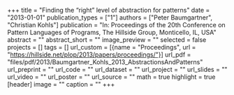 +++
title = "Finding the “right” level of abstraction for patterns"
date = "2013-01-01"
publication_types = ["1"]
authors = ["Peter Baumgartner", "Christian Kohls"]
publication = "In: Proceedings of the 20th Conference on Pattern Languages of Programs, The Hillside Group, Monticello, IL, USA"
abstract = ""
abstract_short = ""
image_preview = ""
selected = false
projects = []
tags = []
url_custom = [{name = "Proceedings", url = "https://hillside.net/plop/2013/papers/proceedings/"}]
url_pdf = "files/pdf/2013/Baumgartner_Kohls_2013_AbstractionsAndPatterns"
url_preprint = ""
url_code = ""
url_dataset = ""
url_project = ""
url_slides = ""
url_video = ""
url_poster = ""
url_source = ""
math = true
highlight = true
[header]
image = ""
caption = ""
+++
